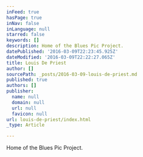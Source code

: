 ```yaml
---
inFeed: true
hasPage: true
inNav: false
inLanguage: null
starred: false
keywords: []
description: Home of the Blues Pic Project.
datePublished: '2016-03-09T22:23:45.925Z'
dateModified: '2016-03-09T22:22:27.065Z'
title: Louis De Priest
author: []
sourcePath: _posts/2016-03-09-louis-de-priest.md
published: true
authors: []
publisher:
  name: null
  domain: null
  url: null
  favicon: null
url: louis-de-priest/index.html
_type: Article

---
```

Home of the Blues Pic Project.